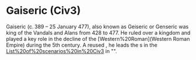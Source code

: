 # Gaiseric (Civ3)

Gaiseric (c. 389 – 25 January 477), also known as Geiseric or Genseric was king of the Vandals and Alans from 428 to 477. He ruled over a kingdom and played a key role in the decline of the [Western%20Roman](Western Roman Empire) during the 5th century. A reused , he leads the s in the [List%20of%20scenarios%20in%20Civ3](scenario) in "".